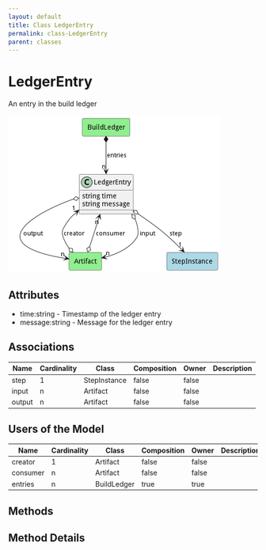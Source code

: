 ```yaml
---
layout: default
title: Class LedgerEntry
permalink: class-LedgerEntry
parent: classes
---
```


# LedgerEntry

An entry in the build ledger

![Logical Diagram](./logical.png)

## Attributes

* time:string - Timestamp of the ledger entry
* message:string - Message for the ledger entry


## Associations

| Name | Cardinality | Class | Composition | Owner | Description |
| --- | --- | --- | --- | --- | --- |
| step | 1 | StepInstance | false | false |  |
| input | n | Artifact | false | false |  |
| output | n | Artifact | false | false |  |



## Users of the Model

| Name | Cardinality | Class | Composition | Owner | Description |
| --- | --- | --- | --- | --- | --- |
| creator | 1 | Artifact | false | false |  |
| consumer | n | Artifact | false | false |  |
| entries | n | BuildLedger | true | true |  |





## Methods


<h2>Method Details</h2>
    

